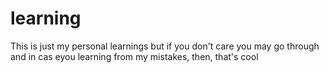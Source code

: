 # learning
This is just my personal learnings but if you don't care you may go through and in cas eyou learning from my mistakes, then, that's cool
